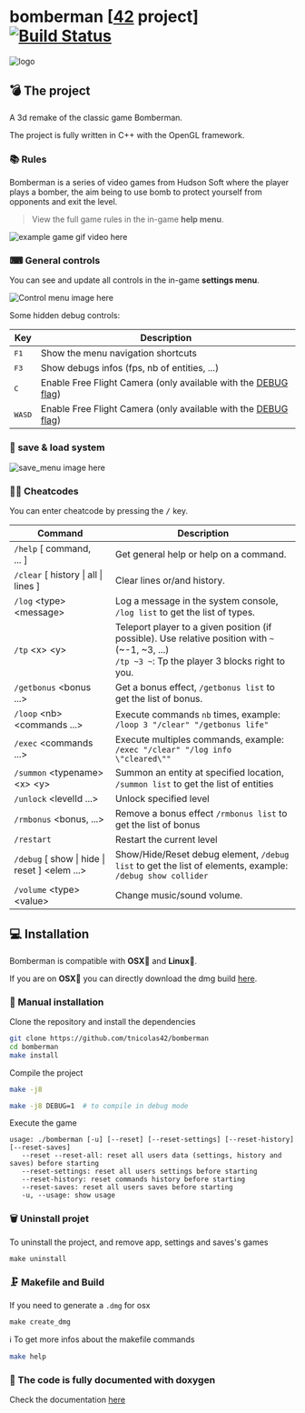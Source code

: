 # bomberman [[42](https://www.42.fr/) project] [![Build Status](https://travis-ci.com/tnicolas42/bomberman.svg?branch=master)](https://travis-ci.com/tnicolas42/bomberman)

![logo](https://github.com/tnicolas42/bomberman-assets/blob/master/imgs/bomberman-logo.png)

## 💣 The project

A 3d remake of the classic game Bomberman.

The project is fully written in C++ with the OpenGL framework.

### 📚 Rules

Bomberman is a series of video games from Hudson Soft where the player plays a bomber, the aim being to use bomb to protect yourself from opponents and exit the level.

> View the full game rules in the in-game **help menu**.

![example game gif video here](/assets/GIFs/example.gif)

### ⌨ General controls

You can see and update all controls in the in-game **settings menu**.

![Control menu image here](/assets/GIFs/example.png)

Some hidden debug controls:

| Key  | Description |
| --- | --- |
| <kbd>F1</kbd> | Show the menu navigation shortcuts |
| <kbd>F3</kbd> | Show debugs infos (fps, nb of entities, ...) |
| <kbd>C</kbd> | Enable Free Flight Camera (only available with the [DEBUG flag](#-manual-installation)) |
| <kbd>W</kbd><kbd>A</kbd><kbd>S</kbd><kbd>D</kbd> | Enable Free Flight Camera (only available with the [DEBUG flag](#-manual-installation)) |

### 💾 save & load system

![save_menu image here](/assets/GIFs/example.png)

### 👩‍💻 Cheatcodes

You can enter cheatcode by pressing the <kbd>/</kbd> key.

| Command  | Description |
| --- | --- |
| `/help` [&nbsp;command, ...&nbsp;]  | Get general help or help on a command.  |
| `/clear` [&nbsp;history \| all \| lines&nbsp;]  | Clear lines or/and history.  |
| `/log` \<type> \<message>  | Log a message in the system console, `/log list` to get the list of types.  |
| `/tp` \<x> \<y>  | Teleport player to a given position (if possible). Use relative position with `~` (~-1, ~3, ...)<br>`/tp ~3 ~`: Tp the player 3 blocks right to you.  |
| `/getbonus` <bonus ...>  | Get a bonus effect, `/getbonus list` to get the list of bonus.  |
| `/loop` \<nb> \<commands ...>  | Execute commands `nb` times, example:<br>`/loop 3 "/clear" "/getbonus life"`  |
| `/exec` \<commands ...>  | Execute multiples commands, example:<br>`/exec "/clear" "/log info \"cleared\""`  |
| `/summon` \<typename> \<x> \<y>  | Summon an entity at specified location, `/summon list` to get the list of entities   |
| `/unlock` \<levelId ...>  | Unlock specified level  |
| `/rmbonus` \<bonus, ...>  | Remove a bonus effect `/rmbonus list` to get the list of bonus  |
| `/restart`   | Restart the current level  |
| `/debug` [&nbsp;show \| hide \| reset&nbsp;] \<elem ...>  | Show/Hide/Reset debug element, `/debug list` to get the list of elements, example:<br>`/debug show collider`  |
| `/volume` \<type> \<value>  | Change music/sound volume.  |

## 💻 Installation

Bomberman is compatible with **OSX🍎** and **Linux🐧**.

If you are on **OSX🍎** you can directly download the dmg build [here](https://www.dropbox.com/s/uk0l9rlvxbrjpoo/bomberman.dmg?dl=0).

### 👷 Manual installation

Clone the repository and install the dependencies
```bash
git clone https://github.com/tnicolas42/bomberman
cd bomberman
make install
```

Compile the project

```bash
make -j8
```

```bash
make -j8 DEBUG=1  # to compile in debug mode
```

Execute the game
 ```usage
usage: ./bomberman [-u] [--reset] [--reset-settings] [--reset-history] [--reset-saves]
	--reset --reset-all: reset all users data (settings, history and saves) before starting
	--reset-settings: reset all users settings before starting
	--reset-history: reset commands history before starting
	--reset-saves: reset all users saves before starting
	-u, --usage: show usage
```

### 🗑 Uninstall projet

To uninstall the project, and remove app, settings and saves's games
```
make uninstall
```

### 🗜 Makefile and Build

If you need to generate a `.dmg` for osx
```
make create_dmg
```

ℹ️ To get more infos about the makefile commands
```bash
make help
```

### 📖 The code is fully documented with doxygen
Check the documentation [here](https://tnicolas42.github.io/bomberman)
